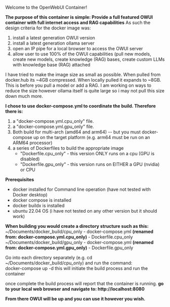 Welcome to the OpenWebUI Container!

**The purpose of this container is simple: Provide a full featured OWUI container with full internet access and RAG capabilities**
As such the design criteria for the docker image was:
1) install a latest generation OWUI version
2) install a latest generation ollama server
3) open an IP pipe for a local browser to access the OWUI server
4) allow user to use 100% of the OWUI capabilities (pull new models, create new models, create knowledge (RAG) bases, create custom LLMs with knowledge base (RAG) attached

I have tried to make the image size as small as possible.  When pulled from docker.hub its ~4GB compressed.  When locally pulled it expands to ~8GB.
This is before you pull a model or add a RAG.  I am working on ways to reduce the size however ollama itself is quite large so i may not pull this size down
much more.

**I chose to use docker-compose.yml to coordinate the build.  Therefore there is:**
1) a "docker-compose.yml.cpu_only" file.
2) a "docker-compose.yml.gpu_only" file.
3) Both build for multi-arch (amd64 and arm64) -- but you must docker-compose up on the target platform (e.g. arm64 must be run on an ARM64 processor)
4) a series of Dockerfiles to build the appropriate image
      - "Dockerfile.cpu_only" - this version ONLY runs on a cpu (GPU is disabled)
      - "Dockerfile.gpu_only" - this version runs on EITHER a GPU (nvidia) or CPU


**Prerequisites**
- docker installed for Command line operation (have not tested with Docker desktop)
- docker compose is installed
- docker buildx is installed
- ubuntu 22.04 OS (i have not tested on any other version but it should work)
  
**When building you would create a directory structure such as this:**
~/Documents/docker_build/cpu_only
             - docker-compose.yml **(renamed from: docker-compose.yml.cpu_only)**
             - Dockerfile.cpu_only
~/Documents/docker_build/gpu_only
             - docker-compose.yml **(renamed from: docker-compose.yml.gpu_only)**
             - Dockerfile.gpu_only

Go into each directory separately (e.g. cd ~/Documents/docker_build/cpu_only)
and run the command:  
               docker-compose up -d
               this will initiate the build process and run the container

once complete the build process will report that the container is running.
**go to your local web browser and navigate to:  http://localhost:8080**

**From there OWUI will be up and you can use it however you wish.**
